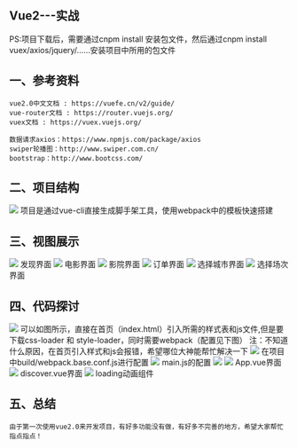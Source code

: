 Vue2---实战
-------------------------------------------------------------------------------------------------

PS:项目下载后，需要通过cnpm install 安装包文件，然后通过cnpm install vuex/axios/jquery/......安装项目中所用的包文件

一、参考资料
----------------

	vue2.0中文文档 : https://vuefe.cn/v2/guide/
	vue-router文档 : https://router.vuejs.org/
	vuex文档 : https://vuex.vuejs.org/

	数据请求axios：https://www.npmjs.com/package/axios
	swiper轮播图：http://www.swiper.com.cn/
	bootstrap：http://www.bootcss.com/

二、项目结构
----------------
<img src="https://github.com/fupan1018/movie-app/blob/master/example/vue01.png"/>
	项目是通过vue-cli直接生成脚手架工具，使用webpack中的模板快速搭建

三、视图展示
----------------
<img src="https://github.com/fupan1018/movie-app/blob/master/example/vue02.png"/>
	发现界面

<img src="https://github.com/fupan1018/movie-app/blob/master/example/vue03.png"/>
	电影界面

<img src="https://github.com/fupan1018/movie-app/blob/master/example/vue04.png"/>
	影院界面

<img src="https://github.com/fupan1018/movie-app/blob/master/example/vue05.png"/>
	订单界面

<img src="https://github.com/fupan1018/movie-app/blob/master/example/vue06.png"/>
	选择城市界面

<img src="https://github.com/fupan1018/movie-app/blob/master/example/vue07.png"/>
	选择场次界面

四、代码探讨
----------------
<img src="https://github.com/fupan1018/movie-app/blob/master/example/vue08.png"/>
	可以如图所示，直接在首页（index.html）引入所需的样式表和js文件,但是要下载css-loader 和 style-loader，同时需要webpack（配置见下图）
	注：不知道什么原因，在首页引入样式和js会报错，希望哪位大神能帮忙解决一下

<img src="https://github.com/fupan1018/movie-app/blob/master/example/vue09.png"/>
	在项目中build/webpack.base.conf.js进行配置

<img src="https://github.com/fupan1018/movie-app/blob/master/example/vue10.png"/>
	main.js的配置

<img src="https://github.com/fupan1018/movie-app/blob/master/example/vue11.png"/>
<img src="https://github.com/fupan1018/movie-app/blob/master/example/vue12.png"/>
	App.vue界面

<img src="https://github.com/fupan1018/movie-app/blob/master/example/vue13.png"/>
	discover.vue界面

<img src="https://github.com/fupan1018/movie-app/blob/master/example/vue14.png"/>
	loading动画组件

五、总结
----------------
	由于第一次使用vue2.0来开发项目，有好多功能没有做，有好多不完善的地方，希望大家帮忙指点指点！






